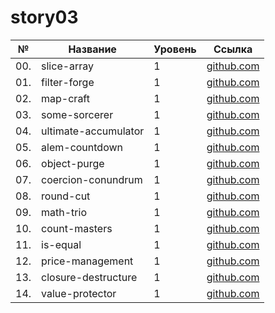 # story03

| №   | Название             | Уровень | Ссылка                               |
| --- | -------------------- | ------- | ------------------------------------ |
| 00. | slice-array          | 1       | [github.com](./slice-array)          |
| 01. | filter-forge         | 1       | [github.com](./filter-forge)         |
| 02. | map-craft            | 1       | [github.com](./map-craft)            |
| 03. | some-sorcerer        | 1       | [github.com](./some-sorcerer)        |
| 04. | ultimate-accumulator | 1       | [github.com](./ultimate-accumulator) |
| 05. | alem-countdown       | 1       | [github.com](./alem-countdown)       |
| 06. | object-purge         | 1       | [github.com](./object-purge)         |
| 07. | coercion-conundrum   | 1       | [github.com](./coercion-conundrum)   |
| 08. | round-cut            | 1       | [github.com](./round-cut)            |
| 09. | math-trio            | 1       | [github.com](./math-trio)            |
| 10. | count-masters        | 1       | [github.com](./count-masters)        |
| 11. | is-equal             | 1       | [github.com](./is-equal)             |
| 12. | price-management     | 1       | [github.com](./price-management)     |
| 13. | closure-destructure  | 1       | [github.com](./closure-destructure)  |
| 14. | value-protector      | 1       | [github.com](./value-protector)      |
